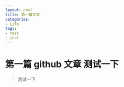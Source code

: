 ```yaml
---
layout: post
title: 第一篇文章
categories:
- Life
tags:
- test
- just
---
```



# 第一篇 github 文章 测试一下 

>测试一下

